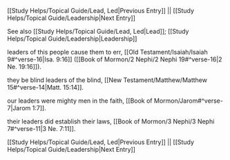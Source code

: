 [[Study Helps/Topical Guide/Lead, Led|Previous Entry]]  ||  [[Study Helps/Topical Guide/Leadership|Next Entry]]

 See also [[Study Helps/Topical Guide/Lead, Led|Lead]]; [[Study Helps/Topical Guide/Leadership|Leadership]]

 leaders of this people cause them to err, [[Old Testament/Isaiah/Isaiah 9#^verse-16|Isa. 9:16]] ([[Book of Mormon/2 Nephi/2 Nephi 19#^verse-16|2 Ne. 19:16]]).

 they be blind leaders of the blind, [[New Testament/Matthew/Matthew 15#^verse-14|Matt. 15:14]].

 our leaders were mighty men in the faith, [[Book of Mormon/Jarom#^verse-7|Jarom 1:7]].

 their leaders did establish their laws, [[Book of Mormon/3 Nephi/3 Nephi 7#^verse-11|3 Ne. 7:11]].

[[Study Helps/Topical Guide/Lead, Led|Previous Entry]]  ||  [[Study Helps/Topical Guide/Leadership|Next Entry]]